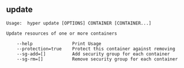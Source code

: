 ## update

    Usage:  hyper update [OPTIONS] CONTAINER [CONTAINER...]

    Update resources of one or more containers

        --help               Print Usage
        --protection=true    Protect this container against removing
        --sg-add=[]          Add security group for each container
        --sg-rm=[]           Remove security group for each container
